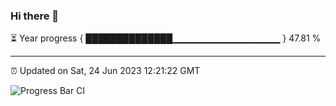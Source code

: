 ### Hi there 👋

⏳ Year progress { ██████████████▁▁▁▁▁▁▁▁▁▁▁▁▁▁▁▁ } 47.81 %

---

⏰ Updated on Sat, 24 Jun 2023 12:21:22 GMT

![Progress Bar CI](https://github.com/liununu/liununu/workflows/Progress%20Bar%20CI/badge.svg)
